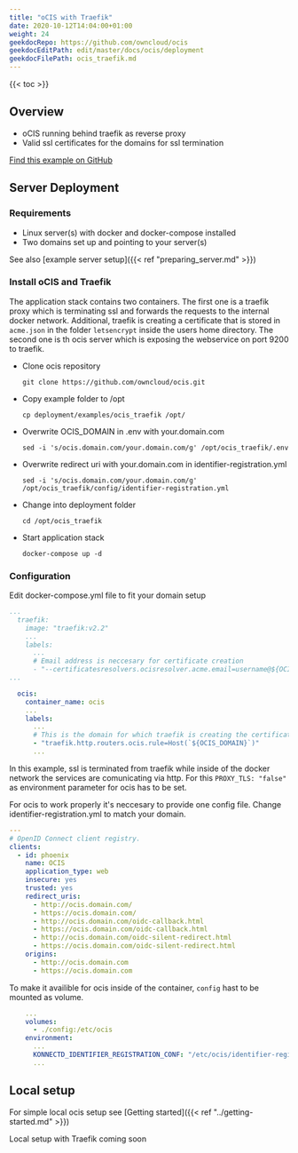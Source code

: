 ```yaml
---
title: "oCIS with Traefik"
date: 2020-10-12T14:04:00+01:00
weight: 24
geekdocRepo: https://github.com/owncloud/ocis
geekdocEditPath: edit/master/docs/ocis/deployment
geekdocFilePath: ocis_traefik.md
---
```


{{< toc >}}

## Overview

* oCIS running behind traefik as reverse proxy
* Valid ssl certificates for the domains for ssl termination

[Find this example on GitHub](https://github.com/owncloud/ocis/tree/master/deployments/examples/ocis_traefik)



## Server Deployment

### Requirements

* Linux server(s) with docker and docker-compose installed
* Two domains set up and pointing to your server(s)

See also [example server setup]({{< ref "preparing_server.md" >}})


### Install oCIS and Traefik

The application stack contains two containers. The first one is a traefik proxy which is terminating ssl and forwards the requests to the internal docker network. Additional, traefik is creating a certificate that is stored in `acme.json` in the folder `letsencrypt` inside the users home directory.
The second one is th ocis server which is exposing the webservice on port 9200 to traefik.

* Clone ocis repository

  `git clone https://github.com/owncloud/ocis.git`

* Copy example folder to /opt

  `cp deployment/examples/ocis_traefik /opt/`

* Overwrite OCIS_DOMAIN in .env with your.domain.com

  `sed -i 's/ocis.domain.com/your.domain.com/g' /opt/ocis_traefik/.env`

* Overwrite redirect uri with your.domain.com in identifier-registration.yml

  `sed -i 's/ocis.domain.com/your.domain.com/g' /opt/ocis_traefik/config/identifier-registration.yml`

* Change into deployment folder

  `cd /opt/ocis_traefik`

* Start application stack

  `docker-compose up -d`

### Configuration

Edit docker-compose.yml file to fit your domain setup

```yaml
...
  traefik:
    image: "traefik:v2.2"
    ...
    labels:
      ...
      # Email address is neccesary for certificate creation
      - "--certificatesresolvers.ocisresolver.acme.email=username@${OCIS_DOMAIN}"
...
```

```yaml
  ocis:
    container_name: ocis
    ...
    labels:
      ...
      # This is the domain for which traefik is creating the certificate from letsencrypt
      - "traefik.http.routers.ocis.rule=Host(`${OCIS_DOMAIN}`)"
      ...
```

In this example, ssl is terminated from traefik while inside of the docker network the services are comunicating via http. For this `PROXY_TLS: "false"` as environment parameter for ocis has to be set.

For ocis to work properly it's neccesary to provide one config file.
Change identifier-registration.yml to match your domain.

```yaml
---
# OpenID Connect client registry.
clients:
  - id: phoenix
    name: OCIS
    application_type: web
    insecure: yes
    trusted: yes
    redirect_uris:
      - http://ocis.domain.com/
      - https://ocis.domain.com/
      - http://ocis.domain.com/oidc-callback.html
      - https://ocis.domain.com/oidc-callback.html
      - http://ocis.domain.com/oidc-silent-redirect.html
      - https://ocis.domain.com/oidc-silent-redirect.html
    origins:
      - http://ocis.domain.com
      - https://ocis.domain.com
```

To make it availible for ocis inside of the container, `config` hast to be mounted as volume.

```yaml
    ...
    volumes:
      - ./config:/etc/ocis
    environment:
      ...
      KONNECTD_IDENTIFIER_REGISTRATION_CONF: "/etc/ocis/identifier-registration.yml"
      ...
```

## Local setup
For simple local ocis setup see [Getting started]({{< ref "../getting-started.md" >}})

Local setup with Traefik coming soon